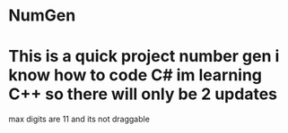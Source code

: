# NumGen
# This is a quick project number gen i know how to code C# im learning C++ so there will only be 2 updates 
max digits are 11 and its not draggable
